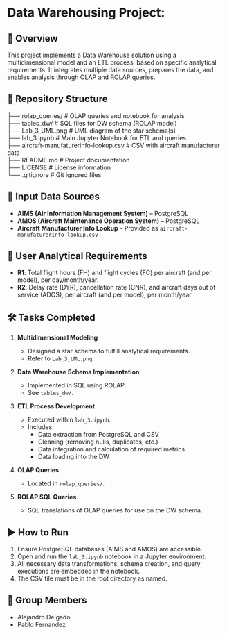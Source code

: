 # Data Warehousing Project:

## 📌 Overview

This project implements a Data Warehouse solution using a multidimensional model and an ETL process, based on specific analytical requirements. It integrates multiple data sources, prepares the data, and enables analysis through OLAP and ROLAP queries.

## 📁 Repository Structure

├── rolap_queries/                      # OLAP queries and notebook for analysis  
├── tables_dw/                          # SQL files for DW schema (ROLAP model)  
├── Lab_3_UML.png                       # UML diagram of the star schema(s)  
├── lab_3.ipynb                         # Main Jupyter Notebook for ETL and queries  
├── aircraft-manufaturerinfo-lookup.csv # CSV with aircraft manufacturer data  
├── README.md                           # Project documentation  
├── LICENSE                             # License information  
└── .gitignore                          # Git ignored files  

## 🧩 Input Data Sources

- **AIMS (Air Information Management System)** – PostgreSQL
- **AMOS (Aircraft Maintenance Operation System)** – PostgreSQL
- **Aircraft Manufacturer Info Lookup** – Provided as `aircraft-manufaturerinfo-lookup.csv`

## 🎯 User Analytical Requirements

- **R1**: Total flight hours (FH) and flight cycles (FC) per aircraft (and per model), per day/month/year.
- **R2**: Delay rate (DYR), cancellation rate (CNR), and aircraft days out of service (ADOS), per aircraft (and per model), per month/year.

## 🛠️ Tasks Completed

1. **Multidimensional Modeling**  
   - Designed a star schema to fulfill analytical requirements.
   - Refer to `Lab_3_UML.png`.

2. **Data Warehouse Schema Implementation**  
   - Implemented in SQL using ROLAP.
   - See `tables_dw/`.

3. **ETL Process Development**  
   - Executed within `lab_3.ipynb`.
   - Includes:
     - Data extraction from PostgreSQL and CSV
     - Cleaning (removing nulls, duplicates, etc.)
     - Data integration and calculation of required metrics
     - Data loading into the DW

4. **OLAP Queries**  
   - Located in `rolap_queries/`.

5. **ROLAP SQL Queries**  
   - SQL translations of OLAP queries for use on the DW schema.

## ▶️ How to Run

1. Ensure PostgreSQL databases (AIMS and AMOS) are accessible.
2. Open and run the `lab_3.ipynb` notebook in a Jupyter environment.
3. All necessary data transformations, schema creation, and query executions are embedded in the notebook.
4. The CSV file must be in the root directory as named.

## 👥 Group Members

- Alejandro Delgado
- Pablo Fernandez
